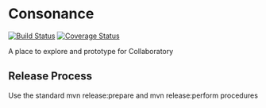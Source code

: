 # Consonance

[![Build Status](https://travis-ci.org/CancerCollaboratory/sandbox.svg?branch=develop)](https://travis-ci.org/CancerCollaboratory/sandbox)
[![Coverage Status](https://coveralls.io/repos/CancerCollaboratory/sandbox/badge.svg?branch=develop)](https://coveralls.io/r/CancerCollaboratory/sandbox?branch=develop)

A place to explore and prototype for Collaboratory

## Release Process

Use the standard mvn release:prepare and mvn release:perform procedures
